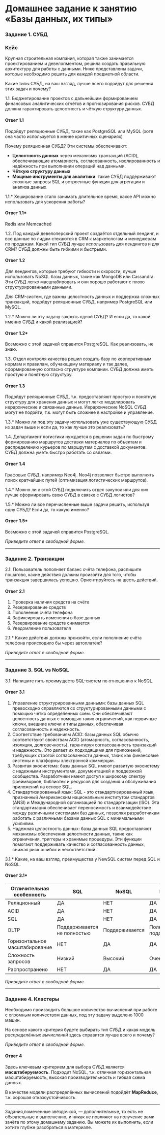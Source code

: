 # Домашнее задание к занятию «Базы данных, их типы»



### Задание 1. СУБД

### Кейс
Крупная строительная компания, которая также занимается проектированием и девелопментом, решила создать 
правильную архитектуру для работы с данными. Ниже представлены задачи, которые необходимо решить для
каждой предметной области. 

Какие типы СУБД, на ваш взгляд, лучше всего подойдут для решения этих задач и почему? 
 
1.1. Бюджетирование проектов с дальнейшим формированием финансовых аналитических отчётов и прогнозирования рисков.
СУБД должна гарантировать целостность и чёткую структуру данных.

#### Ответ 1.1

Подойдут реляционные СУБД, такие как PostgreSQL или MySQL (хотя она часто используется в менее критичных сценариях)

Почему реляционная СУБД? Эти системы обеспечивают:
* **Целостность данных** через механизмы транзакций (ACID), обеспечивающие атомарность, согласованность, изолированность и надёжность при выполнении операций над данными.
* **Чёткую структуру данных**
* **Мощные инструменты для аналитики**: такие СУБД поддерживают сложные запросы SQL и встроенные функции для агрегации и анализа данных.

1.1.* Хеширование стало занимать длительное время, какое API можно использовать для ускорения работы?

#### Ответ 1.1*

Redis или Memcached

1.2. Под каждый девелоперский проект создаётся отдельный лендинг, и все данные по лидам стекаются в CRM к 
маркетологам и менеджерам по продажам. Какой тип СУБД лучше использовать для лендингов и для CRM? 
СУБД должны быть гибкими и быстрыми.

#### Ответ 1.2

Для лендингов, которые требуют гибкости и скорости, лучше использовать NoSQL базы данных, такие как MongoDB или Cassandra. Эти СУБД легко масштабировать и они хорошо работают с плохо структурированными данными.

Для CRM-систем, где важны целостность данных и поддержка сложных транзакций, подойдут реляционные СУБД, например PostgreSQL или MySQL.

1.2.* Можно ли эту задачу закрыть одной СУБД? И если да, то какой именно СУБД и какой реализацией?

#### Ответ 1.2*

Возможно с этой задачей справится PostgreSQL. Как реализовать, не знаю.

1.3. Отдел контроля качества решил создать базу по корпоративным нормам и правилам, обучающему материалу 
и так далее, сформированную согласно структуре компании. СУБД должна иметь простую и понятную структуру.

#### Ответ 1.3

Подойдут реляционные СУБД, т.к. предоставляют простую и понятную структуру для хранения данных и могут легко моделировать иерархические и связанные данные. Иерархические NoSQL СУБД могут не подойти, т.к. могут быть сложнее в настройке и управление.

1.3.* Можно ли под эту задачу использовать уже существующую СУБД из задач выше и если да, то как лучше это 
реализовать?

1.4. Департамент логистики нуждается в решении задач по быстрому формированию маршрутов доставки материалов 
по объектам и распределению курьеров по маршрутам с доставкой документов. СУБД должна уметь быстро работать
со связями.

#### Ответ 1.4

Графовые СУБД, например Neo4j. Neo4j позволяет быстро выполнять поиск кратчайших путей (оптимизация логистических маршрутов).

1.4.* Можно ли к этой СУБД подключить отдел закупок или для них лучше сформировать свою СУБД в связке с СУБД 
логистов?

1.5.* Можно ли все перечисленные выше задачи решить, используя одну СУБД? Если да, то какую именно?

#### Ответ 1.5*

Возможно с этой задачей справится PostgreSQL.

*Приведите ответ в свободной форме.*

---

### Задание 2. Транзакции

2.1. Пользователь пополняет баланс счёта телефона, распишите пошагово, какие действия должны произойти для того, чтобы 
транзакция завершилась успешно. Ориентируйтесь на шесть действий.

#### Ответ 2.1

1. Проверка наличия средств на счёте
1. Резервирование средств
2. Пополнение счёта телефона
3. Зафиксировать изменения в базе данных
1. Резервирование средств снимается
1. Уведомление пользователя



2.1.* Какие действия должны произойти, если пополнение счёта телефона происходило бы через автоплатёж?

*Приведите ответ в свободной форме.*

---

### Задание 3. SQL vs NoSQL

3.1. Напишите пять преимуществ SQL-систем по отношению к NoSQL.

#### Ответ 3.1

1. Управление структурированными данными: базы данных SQL превосходно справляются со структурированными данными с помощью четко определенных схем. Они обеспечивают целостность данных с помощью таких ограничений, как первичные ключи, внешние ключи и типы данных, обеспечивая согласованность и надежность.
2. Соответствие требованиям ACID: базы данных SQL обычно соответствуют свойствам ACID (атомарность, согласованность, изоляция, долговечность), гарантируя согласованность транзакций и надежность. Это делает их подходящими для приложений, требующих строгой согласованности данных, таких как финансовые системы и платформы электронной коммерции.
3. Развитая экосистема: базы данных SQL имеют развитую экосистему с надежными инструментами, документацией и поддержкой сообщества. Разработчики имеют доступ к широкому спектру фреймворков, библиотек и ресурсов для создания и обслуживания приложений на основе SQL.
4. Стандартизированный язык: SQL - это стандартизированный язык, признанный Американским национальным институтом стандартов (ANSI) и Международной организацией по стандартизации (ISO). Эта стандартизация обеспечивает переносимость и взаимодействие между различными системами баз данных, позволяя разработчикам работать с различными базами данных SQL с минимальными усилиями.
5. Надежная целостность данных: базы данных SQL предоставляют механизмы обеспечения целостности данных, такие как ограничения, триггеры и хранимые процедуры. Эти функции помогают поддерживать качество и согласованность данных, снижая риск ошибок и несоответствий.

3.1.* Какие, на ваш взгляд, преимущества у NewSQL систем перед SQL и NoSQL.

#### Ответ 3.1*

|Отличительная особенность|SQL|NoSQL|NewSQL|
|--|--|--|--|
|Реляционный|ДА|НЕТ|ДА|
|ACID|ДА|НЕТ|ДА|
|SQL|ДА|НЕТ|ДА|
|OLTP|Поддерживается не полностью|Поддерживается|Полностью поддерживается|
|Горизонтальное масштабирование|НЕТ|ДА|ДА|
|Сложность запросов|Низкий|Высокий|Очень высокий|
|Распространено|НЕТ|ДА|ДА|

*Приведите ответ в свободной форме.*

---

### Задание 4. Кластеры

Необходимо производить большое количество вычислений при работе с огромным количеством данных, под эту задачу 
выделено 1000 машин. 

На основе какого критерия будете выбирать тип СУБД и какая модель *распределённых вычислений* 
здесь справится лучше всего и почему?

*Приведите ответ в свободной форме.*

#### Ответ 4

Здесь ключевым критерием для выбора СУБД является **масштабируемость**.
Подходит NoSQL, т.к. отличная горизонтальная масштабируемость, высокая производительность и гибкая схема данных.

В качестве модели распределённых вычислений подойдёт **MapReduce**, т.к. хорошая отказоустойчивость.

---

Задания,помеченные звёздочкой, — дополнительные, то есть не обязательные к выполнению, и никак не повлияют на получение вами зачёта по этому домашнему заданию. Вы можете их выполнить, если хотите глубже разобраться в материале.
